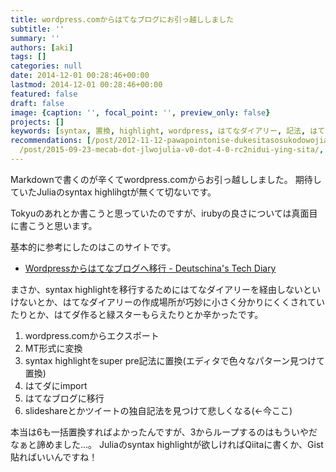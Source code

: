 ```yaml
---
title: wordpress.comからはてなブログにお引っ越ししました
subtitle: ''
summary: ''
authors: [aki]
tags: []
categories: null
date: 2014-12-01 00:28:46+00:00
lastmod: 2014-12-01 00:28:46+00:00
featured: false
draft: false
image: {caption: '', focal_point: '', preview_only: false}
projects: []
keywords: [syntax, 置換, highlight, wordpress, はてなダイアリー, 記法, はてなブログ, 移行, julia, .com]
recommendations: [/post/2012-11-12-pawapointonise-dukesitasosukodowojian-dan-nitie-rufang-fa/,
  /post/2015-09-23-mecab-dot-jlwojulia-v0-dot-4-0-rc2nidui-ying-sita/, /post/2015-12-25-julia-tokyo-number-5wokai-cui-simasita-number-juliatokyo/]
---
```

Markdownで書くのが辛くてwordpress.comからお引っ越ししました。 期待していたJuliaのsyntax highlihgtが無くて切ないです。

Tokyuのあれとか書こうと思っていたのですが、irubyの良さについては真面目に書こうと思います。

基本的に参考にしたのはこのサイトです。

- [Wordpressからはてなブログへ移行 - Deutschina's Tech Diary](http://deutschina.hatenablog.com/entry/2013/07/06/180717)

まさか、syntax highlightを移行するためにはてなダイアリーを経由しないといけないとか、はてなダイアリーの作成場所が巧妙に小さく分かりにくくされていたりとか、はてダ作ると緑スターもらえたりとか辛かったです。

1. wordpress.comからエクスポート
2. MT形式に変換
3. syntax highlightをsuper pre記法に置換(エディタで色々なパターン見つけて置換)
4. はてダにimport
5. はてなブログに移行
6. slideshareとかツイートの独自記法を見つけて悲しくなる(←今ここ)

本当は6も一括置換すればよかったんですが、3からループするのはもういやだなぁと諦めました...。 Juliaのsyntax highlightが欲しければQiitaに書くか、Gist貼ればいいんですね！


